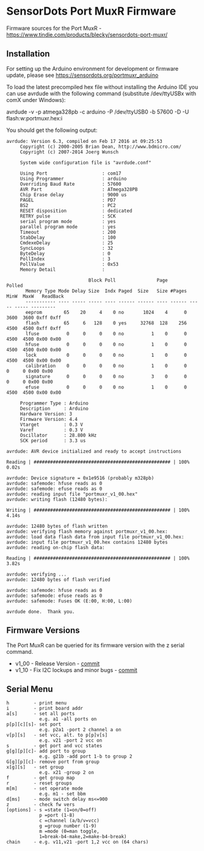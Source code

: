 # SensorDots Port MuxR Firmware

Firmware sources for the Port MuxR - https://www.tindie.com/products/blecky/sensordots-port-muxr/

## Installation

For setting up the Arduino environment for development or firmware update, please see https://sensordots.org/portmuxr_arduino

To load the latest precompiled hex file without installing the Arduino IDE you can use avrdude with the following command (substitute /dev/ttyUSBx with comX under Windows):

avrdude -v -p atmega328pb -c arduino -P /dev/ttyUSB0 -b 57600 -D -U flash:w:portmuxr.hex:i

You should get the following output:

    avrdude: Version 6.3, compiled on Feb 17 2016 at 09:25:53
         Copyright (c) 2000-2005 Brian Dean, http://www.bdmicro.com/
         Copyright (c) 2007-2014 Joerg Wunsch

         System wide configuration file is "avrdude.conf"

         Using Port                    : com17
         Using Programmer              : arduino
         Overriding Baud Rate          : 57600
         AVR Part                      : ATmega328PB
         Chip Erase delay              : 9000 us
         PAGEL                         : PD7
         BS2                           : PC2
         RESET disposition             : dedicated
         RETRY pulse                   : SCK
         serial program mode           : yes
         parallel program mode         : yes
         Timeout                       : 200
         StabDelay                     : 100
         CmdexeDelay                   : 25
         SyncLoops                     : 32
         ByteDelay                     : 0
         PollIndex                     : 3
         PollValue                     : 0x53
         Memory Detail                 :

                                  Block Poll               Page                       Polled
           Memory Type Mode Delay Size  Indx Paged  Size   Size #Pages MinW  MaxW   ReadBack
           ----------- ---- ----- ----- ---- ------ ------ ---- ------ ----- ----- ---------
           eeprom        65    20     4    0 no       1024    4      0  3600  3600 0xff 0xff
           flash         65     6   128    0 yes     32768  128    256  4500  4500 0xff 0xff
           lfuse          0     0     0    0 no          1    0      0  4500  4500 0x00 0x00
           hfuse          0     0     0    0 no          1    0      0  4500  4500 0x00 0x00
           lock           0     0     0    0 no          1    0      0  4500  4500 0x00 0x00
           calibration    0     0     0    0 no          1    0      0     0     0 0x00 0x00
           signature      0     0     0    0 no          3    0      0     0     0 0x00 0x00
           efuse          0     0     0    0 no          1    0      0  4500  4500 0x00 0x00

         Programmer Type : Arduino
         Description     : Arduino
         Hardware Version: 3
         Firmware Version: 4.4
         Vtarget         : 0.3 V
         Varef           : 0.3 V
         Oscillator      : 28.800 kHz
         SCK period      : 3.3 us
    
    avrdude: AVR device initialized and ready to accept instructions
    
    Reading | ################################################## | 100% 0.02s
    
    avrdude: Device signature = 0x1e9516 (probably m328pb)
    avrdude: safemode: hfuse reads as 0
    avrdude: safemode: efuse reads as 0
    avrdude: reading input file "portmuxr_v1_00.hex"
    avrdude: writing flash (12480 bytes):
    
    Writing | ################################################## | 100% 4.14s
    
    avrdude: 12480 bytes of flash written
    avrdude: verifying flash memory against portmuxr_v1_00.hex:
    avrdude: load data flash data from input file portmuxr_v1_00.hex:
    avrdude: input file portmuxr_v1_00.hex contains 12480 bytes
    avrdude: reading on-chip flash data:
    
    Reading | ################################################## | 100% 3.82s
    
    avrdude: verifying ...
    avrdude: 12480 bytes of flash verified
    
    avrdude: safemode: hfuse reads as 0
    avrdude: safemode: efuse reads as 0
    avrdude: safemode: Fuses OK (E:00, H:00, L:00)
    
    avrdude done.  Thank you.


## Firmware Versions
The Port MuxR can be queried for its firmware version with the z serial command. 

   - v1_00 - Release Version - [commit](https://github.com/SensorDots/PortMuxRFirmware/commit/463ab5feef9b8fb956a4d9e0db8824780c17636a)
   - v1_10 - Fix I2C lockups and minor bugs - [commit](https://github.com/SensorDots/PortMuxRFirmware/tree/9da3761f1b9259e83aa3bc7a1281c669013ad2c5)

## Serial Menu

	h         - print menu
	i         - print board addr
	a[s]      - set all ports
				e.g. a1 -all ports on
	p[p][c][s]- set port
				e.g. p2a1 -port 2 channel a on
	v[p][s]   - set vcc, alt. to p[p]v[s]
				e.g. v21 -port 2 vcc on
	s         - get port and vcc states
	g[g][p][c]- add port to group
				e.g. g21b -add port 1-b to group 2
	G[g][p][c]- remove port from group
	x[g][s]   - set group
				e.g. x21 -group 2 on
	f         - get group map
	r         - reset groups
	m[m]      - set operate mode
				e.g. m1 - set bbm
	d[ms]     - mode switch delay ms<=900
	z         - check fw vers
	[options] - s =state (1=on/0=off)
				p =port (1-8)
				c =channel (a/b/v=vcc)
				g =group number (1-9)
				m =mode (0=man toggle,
				1=break-b4-make,2=make-b4-break)
	chain     - e.g. v11,v21 -port 1,2 vcc on (64 chars)

